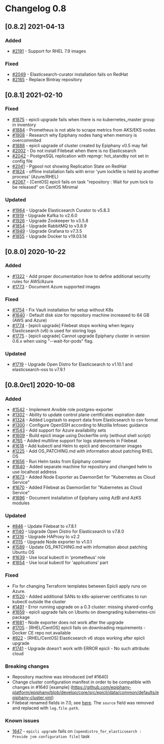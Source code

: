 # Changelog 0.8

## [0.8.2] 2021-04-13

### Added

- [#2191](https://github.com/epiphany-platform/epiphany/issues/2191) - Support for RHEL 7.9 images

### Fixed

- [#2049](https://github.com/epiphany-platform/epiphany/issues/2049) - Elasticsearch-curator installation fails on RedHat
- [#2165](https://github.com/epiphany-platform/epiphany/issues/2165) - Replace Bintray repository

## [0.8.1] 2021-02-10

### Fixed

- [#1875](https://github.com/epiphany-platform/epiphany/issues/1875) - epicli upgrade fails when there is no kubernetes_master group in inventory
- [#1884](https://github.com/epiphany-platform/epiphany/issues/1884) - Prometheus is not able to scrape metrics from AKS/EKS nodes
- [#1908](https://github.com/epiphany-platform/epiphany/issues/1908) - Research why Epiphany nodes hang when memory is overcommited
- [#1888](https://github.com/epiphany-platform/epiphany/issues/1888) - epicli upgrade of cluster created by Epiphany v0.5 may fail
- [#2002](https://github.com/epiphany-platform/epiphany/issues/2002) - Do not install Filebeat when there is no Elasticsearch
- [#2042](https://github.com/epiphany-platform/epiphany/issues/2042) - PostgreSQL replication with repmgr: hot_standby not set in config file
- [#2041](https://github.com/epiphany-platform/epiphany/issues/2042) - Pgpool not showing Replication State on RedHat
- [#1824](https://github.com/epiphany-platform/epiphany/issues/1824) - offline installation fails with error 'yum lockfile is held by another process' (Azure/RHEL)
- [#2067](https://github.com/epiphany-platform/epiphany/issues/2067) - [CentOS] epicli fails on task "repository : Wait for yum lock to be released" on CentOS Minimal

### Updated

- [#1964](https://github.com/epiphany-platform/epiphany/issues/1964) - Upgrade Elasticsearch Curator to v5.8.3
- [#1919](https://github.com/epiphany-platform/epiphany/issues/1919) - Upgrade Kafka to v2.6.0
- [#1926](https://github.com/epiphany-platform/epiphany/issues/1926) - Upgrade Zookeeper to v3.5.8
- [#1854](https://github.com/epiphany-platform/epiphany/issues/1854) - Upgrade RabbitMQ to v3.8.9
- [#1949](https://github.com/epiphany-platform/epiphany/issues/1949) - Upgrade Grafana to v7.3.5
- [#1855](https://github.com/epiphany-platform/epiphany/issues/1855) - Upgrade Docker to v19.03.14

## [0.8.0] 2020-10-22

### Added

- [#1322](https://github.com/epiphany-platform/epiphany/issues/1322) - Add proper documentation how to define additional security rules for AWS/Azure
- [#1773](https://github.com/epiphany-platform/epiphany/issues/1773) - Document Azure supported images

### Fixed

- [#1754](https://github.com/epiphany-platform/epiphany/issues/1754) - Fix Vault installation for setup without K8s
- [#1640](https://github.com/epiphany-platform/epiphany/issues/1640) - Default disk size for repository machine increased to 64 GB (AWS and Azure)
- [#1774](https://github.com/epiphany-platform/epiphany/issues/1774) - [epicli upgrade] Filebeat stops working when legacy Elasticsearch (v6) is used for storing logs
- [#1775](https://github.com/epiphany-platform/epiphany/issues/1775) - [epicli upgrade] Cannot upgrade Epiphany cluster in version 0.6.x when using "--wait-for-pods" flag.

### Updated

- [#1719](https://github.com/epiphany-platform/epiphany/issues/1719) - Upgrade Open Distro for Elasticsearch to v1.10.1 and elasticsearch-oss to v7.9.1

## [0.8.0rc1] 2020-10-08

### Added

- [#1542](https://github.com/epiphany-platform/epiphany/issues/1542) - Implement Ansible role postgres-exporter
- [#1302](https://github.com/epiphany-platform/epiphany/issues/1302) - Ability to update control plane certificates expiration date
- [#1324](https://github.com/epiphany-platform/epiphany/issues/1324) - Added Logstash to export data from Elasticsearch to csv format
- [#1300](https://github.com/epiphany-platform/epiphany/issues/1300) - Configure OpenSSH according to Mozilla Infosec guidance
- [#1543](https://github.com/epiphany-platform/epiphany/issues/1543) - Add support for Azure availability sets
- [#1609](https://github.com/epiphany-platform/epiphany/issues/1609) - Build epicli image using Dockerfile only (without shell script)
- [#765](https://github.com/epiphany-platform/epiphany/issues/765) - Added multiline support for logs statements in Filebeat
- [#1618](https://github.com/epiphany-platform/epiphany/issues/1618) - Add kubectl and Helm to epicli and devcontainer images
- [#1225](https://github.com/epiphany-platform/epiphany/issues/1225) - Add OS_PATCHING.md with information about patching RHEL OS
- [#1656](https://github.com/epiphany-platform/epiphany/issues/1656) - Run Helm tasks from Epiphany container
- [#1640](https://github.com/epiphany-platform/epiphany/issues/1640) - Added separate machine for repository and changed helm to use localhost address
- [#1673](https://github.com/epiphany-platform/epiphany/issues/1673) - Added Node Exporter as DaemonSet for "Kubernetes as Cloud Service"
- [#1670](https://github.com/epiphany-platform/epiphany/issues/1670) - Added Filebeat as DaemonSet for "Kubernetes as Cloud Service"
- [#1696](https://github.com/epiphany-platform/epiphany/issues/1696) - Document installation of Epiphany using AzBI and AzKS modules

### Updated

- [#846](https://github.com/epiphany-platform/epiphany/issues/846) - Update Filebeat to v7.8.1
- [#1140](https://github.com/epiphany-platform/epiphany/issues/1140) - Upgrade Open Distro for Elasticsearch to v7.8.0
- [#1316](https://github.com/epiphany-platform/epiphany/issues/1316) - Upgrade HAProxy to v2.2
- [#1115](https://github.com/epiphany-platform/epiphany/issues/1115) - Upgrade Node exporter to v1.0.1
- [#1589](https://github.com/epiphany-platform/epiphany/issues/1589) - Update OS_PATCHING.md with information about patching Ubuntu OS
- [#1639](https://github.com/epiphany-platform/epiphany/issues/1639) - Use local kubectl in 'prometheus' role
- [#1654](https://github.com/epiphany-platform/epiphany/issues/1654) - Use local kubectl for 'applications' part

### Fixed

- Fix for changing Terraform templates between Epicli apply runs on Azure.
- [#1520](https://github.com/epiphany-platform/epiphany/issues/1520) - Added additional SANs to k8s-apiserver certificates to run kubectl outside the cluster
- [#1491](https://github.com/epiphany-platform/epiphany/issues/1491) - Error running upgrade on a 0.3 cluster: missing shared-config
- [#1659](https://github.com/epiphany-platform/epiphany/issues/1659) - epicli upgrade fails on Ubuntu on downgrading kubernetes-cni package
- [#1681](https://github.com/epiphany-platform/epiphany/issues/1681) - Node exporter does not work after the upgrade
- [#1705](https://github.com/epiphany-platform/epiphany/issues/1705) - [RHEL/CentOS] epicli fails on downloading requirements - Docker CE repo not available
- [#922](https://github.com/epiphany-platform/epiphany/issues/922) - [RHEL/CentOS] Elasticsearch v6 stops working after epicli upgrade
- [#1741](https://github.com/epiphany-platform/epiphany/issues/1741) - Upgrade doesn't work with ERROR epicli - No such attribute: cloud

### Breaking changes

- Repository machine was introduced (ref #1640)
- Change cluster configuration manifest in order to be compatible with changes in #1640 [example] (https://github.com/epiphany-platform/epiphany/blob/develop/core/src/epicli/data/common/defaults/epiphany-cluster.yml)
- Filebeat renamed fields in 7.0, see [here](https://www.elastic.co/guide/en/beats/libbeat/current/breaking-changes-7.0.html#_field_name_changes). The `source` field was removed and replaced with `log.file.path`.

### Known issues

- [1647](https://github.com/epiphany-platform/epiphany/issues/1647) - `epicli upgrade` fails on `[opendistro_for_elasticsearch : Provide jvm configuration file]` task
